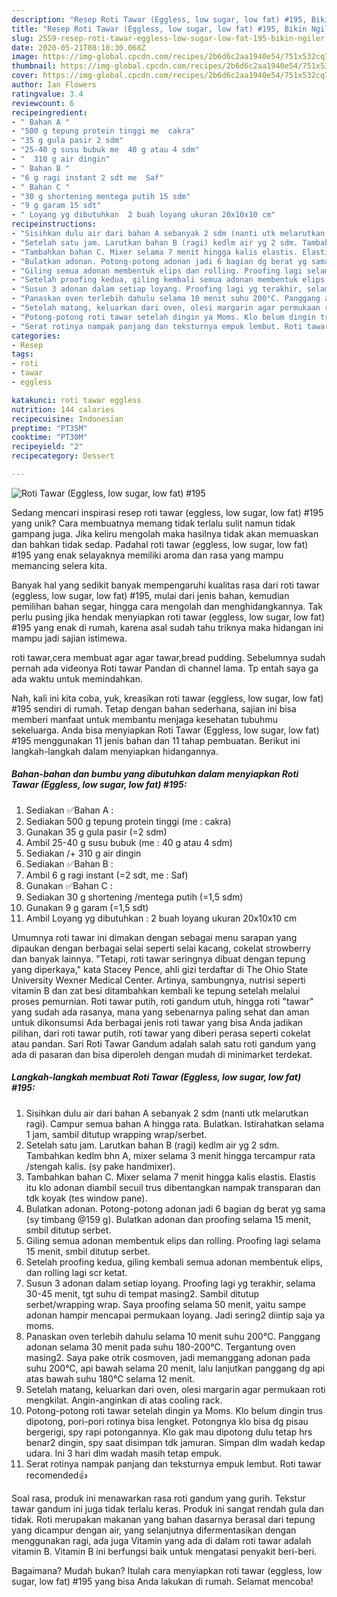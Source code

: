 ```yaml
---
description: "Resep Roti Tawar (Eggless, low sugar, low fat) #195, Bikin Ngiler"
title: "Resep Roti Tawar (Eggless, low sugar, low fat) #195, Bikin Ngiler"
slug: 2559-resep-roti-tawar-eggless-low-sugar-low-fat-195-bikin-ngiler
date: 2020-05-21T08:10:30.068Z
image: https://img-global.cpcdn.com/recipes/2b6d6c2aa1940e54/751x532cq70/roti-tawar-eggless-low-sugar-low-fat-195-foto-resep-utama.jpg
thumbnail: https://img-global.cpcdn.com/recipes/2b6d6c2aa1940e54/751x532cq70/roti-tawar-eggless-low-sugar-low-fat-195-foto-resep-utama.jpg
cover: https://img-global.cpcdn.com/recipes/2b6d6c2aa1940e54/751x532cq70/roti-tawar-eggless-low-sugar-low-fat-195-foto-resep-utama.jpg
author: Ian Flowers
ratingvalue: 3.4
reviewcount: 6
recipeingredient:
- " Bahan A "
- "500 g tepung protein tinggi me  cakra"
- "35 g gula pasir 2 sdm"
- "25-40 g susu bubuk me  40 g atau 4 sdm"
- "  310 g air dingin"
- " Bahan B "
- "6 g ragi instant 2 sdt me  Saf"
- " Bahan C "
- "30 g shortening mentega putih 15 sdm"
- "9 g garam 15 sdt"
- " Loyang yg dibutuhkan  2 buah loyang ukuran 20x10x10 cm"
recipeinstructions:
- "Sisihkan dulu air dari bahan A sebanyak 2 sdm (nanti utk melarutkan ragi). Campur semua bahan A hingga rata. Bulatkan. Istirahatkan selama 1 jam, sambil ditutup wrapping wrap/serbet."
- "Setelah satu jam. Larutkan bahan B (ragi) kedlm air yg 2 sdm. Tambahkan kedlm bhn A, mixer selama 3 menit hingga tercampur rata /stengah kalis. (sy pake handmixer)."
- "Tambahkan bahan C. Mixer selama 7 menit hingga kalis elastis. Elastis itu klo adonan diambil secuil trus dibentangkan nampak transparan dan tdk koyak (tes window pane)."
- "Bulatkan adonan. Potong-potong adonan jadi 6 bagian dg berat yg sama (sy timbang @159 g). Bulatkan adonan dan proofing selama 15 menit, smbil ditutup serbet."
- "Giling semua adonan membentuk elips dan rolling. Proofing lagi selama 15 menit, smbil ditutup serbet."
- "Setelah proofing kedua, giling kembali semua adonan membentuk elips, dan rolling lagi scr ketat."
- "Susun 3 adonan dalam setiap loyang. Proofing lagi yg terakhir, selama 30-45 menit, tgt suhu di tempat masing2. Sambil ditutup serbet/wrapping wrap. Saya proofing selama 50 menit, yaitu sampe adonan hampir mencapai permukaan loyang. Jadi sering2 diintip saja ya moms."
- "Panaskan oven terlebih dahulu selama 10 menit suhu 200°C. Panggang adonan selama 30 menit pada suhu 180-200°C. Tergantung oven masing2. Saya pake otrik cosmoven, jadi memanggang adonan pada suhu 200°C, api bawah selama 20 menit, lalu lanjutkan panggang dg api atas bawah suhu 180°C selama 12 menit."
- "Setelah matang, keluarkan dari oven, olesi margarin agar permukaan roti mengkilat. Angin-anginkan di atas cooling rack."
- "Potong-potong roti tawar setelah dingin ya Moms. Klo belum dingin trus dipotong, pori-pori rotinya bisa lengket. Potongnya klo bisa dg pisau bergerigi, spy rapi potongannya. Klo gak mau dipotong dulu tetap hrs benar2 dingin, spy saat disimpan tdk jamuran. Simpan dlm wadah kedap udara. Ini 3 hari dlm wadah masih tetap empuk."
- "Serat rotinya nampak panjang dan teksturnya empuk lembut. Roti tawar recomended👍"
categories:
- Resep
tags:
- roti
- tawar
- eggless

katakunci: roti tawar eggless 
nutrition: 144 calories
recipecuisine: Indonesian
preptime: "PT35M"
cooktime: "PT30M"
recipeyield: "2"
recipecategory: Dessert

---
```



![Roti Tawar (Eggless, low sugar, low fat) #195](https://img-global.cpcdn.com/recipes/2b6d6c2aa1940e54/751x532cq70/roti-tawar-eggless-low-sugar-low-fat-195-foto-resep-utama.jpg)

Sedang mencari inspirasi resep roti tawar (eggless, low sugar, low fat) #195 yang unik? Cara membuatnya memang tidak terlalu sulit namun tidak gampang juga. Jika keliru mengolah maka hasilnya tidak akan memuaskan dan bahkan tidak sedap. Padahal roti tawar (eggless, low sugar, low fat) #195 yang enak selayaknya memiliki aroma dan rasa yang mampu memancing selera kita.

Banyak hal yang sedikit banyak mempengaruhi kualitas rasa dari roti tawar (eggless, low sugar, low fat) #195, mulai dari jenis bahan, kemudian pemilihan bahan segar, hingga cara mengolah dan menghidangkannya. Tak perlu pusing jika hendak menyiapkan roti tawar (eggless, low sugar, low fat) #195 yang enak di rumah, karena asal sudah tahu triknya maka hidangan ini mampu jadi sajian istimewa.

roti tawar,cera membuat agar agar tawar,bread pudding. Sebelumnya sudah pernah ada videonya Roti tawar Pandan di channel lama. Tp entah saya ga ada waktu untuk memindahkan.


Nah, kali ini kita coba, yuk, kreasikan roti tawar (eggless, low sugar, low fat) #195 sendiri di rumah. Tetap dengan bahan sederhana, sajian ini bisa memberi manfaat untuk membantu menjaga kesehatan tubuhmu sekeluarga. Anda bisa menyiapkan Roti Tawar (Eggless, low sugar, low fat) #195 menggunakan 11 jenis bahan dan 11 tahap pembuatan. Berikut ini langkah-langkah dalam menyiapkan hidangannya.

<!--inarticleads1-->

##### Bahan-bahan dan bumbu yang dibutuhkan dalam menyiapkan Roti Tawar (Eggless, low sugar, low fat) #195:

1. Sediakan  ✅Bahan A :
1. Sediakan 500 g tepung protein tinggi (me : cakra)
1. Gunakan 35 g gula pasir (=2 sdm)
1. Ambil 25-40 g susu bubuk (me : 40 g atau 4 sdm)
1. Sediakan  /+ 310 g air dingin
1. Sediakan  ✅Bahan B :
1. Ambil 6 g ragi instant (=2 sdt, me : Saf)
1. Gunakan  ✅Bahan C :
1. Sediakan 30 g shortening /mentega putih (=1,5 sdm)
1. Gunakan 9 g garam (=1,5 sdt)
1. Ambil  Loyang yg dibutuhkan : 2 buah loyang ukuran 20x10x10 cm


Umumnya roti tawar ini dimakan dengan sebagai menu sarapan yang dipaukan dengan berbagai selai seperti selai kacang, cokelat strowberry dan banyak lainnya. &#34;Tetapi, roti tawar seringnya dibuat dengan tepung yang diperkaya,&#34; kata Stacey Pence, ahli gizi terdaftar di The Ohio State University Wexner Medical Center. Artinya, sambungnya, nutrisi seperti vitamin B dan zat besi ditambahkan kembali ke tepung setelah melalui proses pemurnian. Roti tawar putih, roti gandum utuh, hingga roti &#34;tawar&#34; yang sudah ada rasanya, mana yang sebenarnya paling sehat dan aman untuk dikonsumsi Ada berbagai jenis roti tawar yang bisa Anda jadikan pilihan, dari roti tawar putih, roti tawar yang diberi perasa seperti cokelat atau pandan. Sari Roti Tawar Gandum adalah salah satu roti gandum yang ada di pasaran dan bisa diperoleh dengan mudah di minimarket terdekat. 

<!--inarticleads2-->

##### Langkah-langkah membuat Roti Tawar (Eggless, low sugar, low fat) #195:

1. Sisihkan dulu air dari bahan A sebanyak 2 sdm (nanti utk melarutkan ragi). Campur semua bahan A hingga rata. Bulatkan. Istirahatkan selama 1 jam, sambil ditutup wrapping wrap/serbet.
1. Setelah satu jam. Larutkan bahan B (ragi) kedlm air yg 2 sdm. Tambahkan kedlm bhn A, mixer selama 3 menit hingga tercampur rata /stengah kalis. (sy pake handmixer).
1. Tambahkan bahan C. Mixer selama 7 menit hingga kalis elastis. Elastis itu klo adonan diambil secuil trus dibentangkan nampak transparan dan tdk koyak (tes window pane).
1. Bulatkan adonan. Potong-potong adonan jadi 6 bagian dg berat yg sama (sy timbang @159 g). Bulatkan adonan dan proofing selama 15 menit, smbil ditutup serbet.
1. Giling semua adonan membentuk elips dan rolling. Proofing lagi selama 15 menit, smbil ditutup serbet.
1. Setelah proofing kedua, giling kembali semua adonan membentuk elips, dan rolling lagi scr ketat.
1. Susun 3 adonan dalam setiap loyang. Proofing lagi yg terakhir, selama 30-45 menit, tgt suhu di tempat masing2. Sambil ditutup serbet/wrapping wrap. Saya proofing selama 50 menit, yaitu sampe adonan hampir mencapai permukaan loyang. Jadi sering2 diintip saja ya moms.
1. Panaskan oven terlebih dahulu selama 10 menit suhu 200°C. Panggang adonan selama 30 menit pada suhu 180-200°C. Tergantung oven masing2. Saya pake otrik cosmoven, jadi memanggang adonan pada suhu 200°C, api bawah selama 20 menit, lalu lanjutkan panggang dg api atas bawah suhu 180°C selama 12 menit.
1. Setelah matang, keluarkan dari oven, olesi margarin agar permukaan roti mengkilat. Angin-anginkan di atas cooling rack.
1. Potong-potong roti tawar setelah dingin ya Moms. Klo belum dingin trus dipotong, pori-pori rotinya bisa lengket. Potongnya klo bisa dg pisau bergerigi, spy rapi potongannya. Klo gak mau dipotong dulu tetap hrs benar2 dingin, spy saat disimpan tdk jamuran. Simpan dlm wadah kedap udara. Ini 3 hari dlm wadah masih tetap empuk.
1. Serat rotinya nampak panjang dan teksturnya empuk lembut. Roti tawar recomended👍


Soal rasa, produk ini menawarkan rasa roti gandum yang gurih. Tekstur tawar gandum ini juga tidak terlalu keras. Produk ini sangat rendah gula dan tidak. Roti merupakan makanan yang bahan dasarnya berasal dari tepung yang dicampur dengan air, yang selanjutnya difermentasikan dengan menggunakan ragi, ada juga Vitamin yang ada di dalam roti tawar adalah vitamin B. Vitamin B ini berfungsi baik untuk mengatasi penyakit beri-beri. 

Bagaimana? Mudah bukan? Itulah cara menyiapkan roti tawar (eggless, low sugar, low fat) #195 yang bisa Anda lakukan di rumah. Selamat mencoba!
